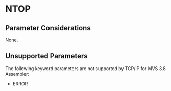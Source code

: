 NTOP
====

Parameter Considerations
------------------------

None.

Unsupported Parameters
----------------------

The following keyword parameters are not supported by TCP/IP for MVS 3.8
Assembler:

-   ERROR
